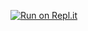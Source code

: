 [![Run on Repl.it](https://repl.it/badge/github/K4IdOO/hello-world)](https://repl.it/github/K4IdOO/hello-world)